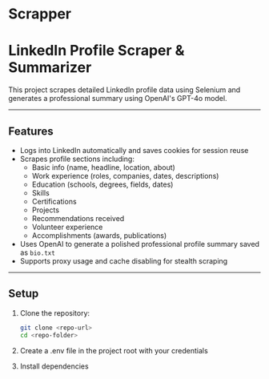 # Scrapper

# LinkedIn Profile Scraper & Summarizer

This project scrapes detailed LinkedIn profile data using Selenium and generates a professional summary using OpenAI's GPT-4o model.

---

## Features

- Logs into LinkedIn automatically and saves cookies for session reuse
- Scrapes profile sections including:
  - Basic info (name, headline, location, about)
  - Work experience (roles, companies, dates, descriptions)
  - Education (schools, degrees, fields, dates)
  - Skills
  - Certifications
  - Projects
  - Recommendations received
  - Volunteer experience
  - Accomplishments (awards, publications)
- Uses OpenAI to generate a polished professional profile summary saved as `bio.txt`
- Supports proxy usage and cache disabling for stealth scraping

---

## Setup

1. Clone the repository:

   ```bash
   git clone <repo-url>
   cd <repo-folder>

2. Create a .env file in the project root with your credentials
3. Install dependencies

